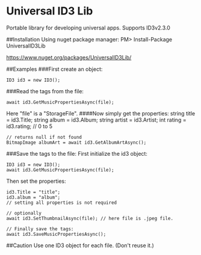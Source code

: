 # Universal ID3 Lib
Portable library for developing universal apps.
Supports ID3v2.3.0

##Installation
Using nuget package manager:
PM> Install-Package UniversalID3Lib

https://www.nuget.org/packages/UniversalID3Lib/

##Examples
###First create an object:
```
ID3 id3 = new ID3();
```
###Read the tags from the file:
```
await id3.GetMusicPropertiesAsync(file);
```
Here "file" is a "StorageFile".
####Now simply get the properties:
string title = id3.Title;
string album = id3.Album;
string artist = id3.Artist;
int rating = id3.rating;    // 0 to 5

```
// returns null if not found
BitmapImage albumArt = await id3.GetAlbumArtAsync();
```

###Save the tags to the file:
First initialize the id3 object:
```
ID3 id3 = new ID3();
await id3.GetMusicPropertiesAsync(file);
```
Then set the properties:
```
id3.Title = "title";
id3.album = "album";
// setting all properties is not required

// optionally
await id3.SetThumbnailAsync(file); // here file is .jpeg file.

// Finally save the tags:
await id3.SaveMusicPropertiesAsync();
```

##Caution
Use one ID3 object for each file. (Don't reuse it.)

